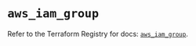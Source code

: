 # `aws_iam_group`

Refer to the Terraform Registry for docs: [`aws_iam_group`](https://registry.terraform.io/providers/hashicorp/aws/4.67.0/docs/resources/iam_group).
